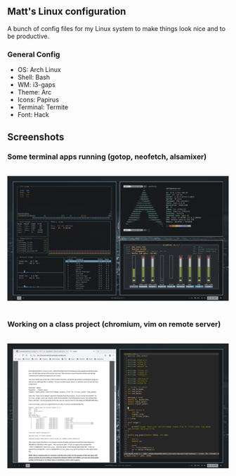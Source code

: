 ## Matt's Linux configuration
A bunch of config files for my Linux system to make things look nice and to be productive.

### General Config
* OS: Arch Linux
* Shell: Bash
* WM: i3-gaps
* Theme: Arc
* Icons: Papirus
* Terminal: Termite
* Font: Hack

## Screenshots

### Some terminal apps running (gotop, neofetch, alsamixer)
&nbsp;
![Terminal Apps](/screens/info.png?raw=true "Some terminal programs")
&nbsp;
&nbsp;
### Working on a class project (chromium, vim on remote server)
&nbsp;
![Project](/screens/coding.png?raw=true "Working on a school project")
